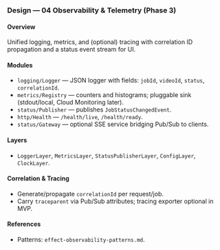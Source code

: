 ### Design — 04 Observability & Telemetry (Phase 3)

#### Overview

Unified logging, metrics, and (optional) tracing with correlation ID propagation and a status event stream for UI.

#### Modules

- `logging/Logger` — JSON logger with fields: `jobId`, `videoId`, `status`, `correlationId`.
- `metrics/Registry` — counters and histograms; pluggable sink (stdout/local, Cloud Monitoring later).
- `status/Publisher` — publishes `JobStatusChangedEvent`.
- `http/Health` — `/health/live`, `/health/ready`.
- `status/Gateway` — optional SSE service bridging Pub/Sub to clients.

#### Layers

- `LoggerLayer`, `MetricsLayer`, `StatusPublisherLayer`, `ConfigLayer`, `ClockLayer`.

#### Correlation & Tracing

- Generate/propagate `correlationId` per request/job.
- Carry `traceparent` via Pub/Sub attributes; tracing exporter optional in MVP.

#### References

- Patterns: `effect-observability-patterns.md`.
